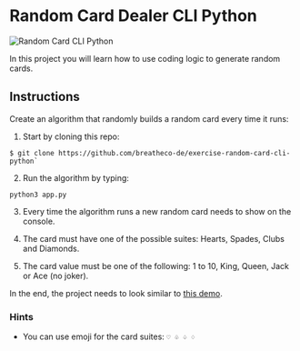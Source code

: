 <!--hide-->
# Random Card Dealer CLI Python
<!--endhide-->

![Random Card CLI Python](https://github.com/breatheco-de/exercise-random-card-cli-python/blob/master/preview.gif?raw=true)

In this project you will learn how to use coding logic to generate random cards.

## Instructions

Create an algorithm that randomly builds a random card every time it runs:

1. Start by cloning this repo: 
```
$ git clone https://github.com/breatheco-de/exercise-random-card-cli-python`
```

2. Run the algorithm by typing: 
```
python3 app.py
```

3. Every time the algorithm runs a new random card needs to show on the console.

4. The card must have one of the possible suites: Hearts, Spades, Clubs and Diamonds.

5. The card value must be one of the following: 1 to 10, King, Queen, Jack or Ace (no joker).

In the end, the project needs to look similar to [this demo](https://github.com/breatheco-de/exercise-random-card-cli-python/blob/master/preview.gif?raw=true).

### Hints

- You can use emoji for the card suites: `♡ ♧ ♤ ♢`

